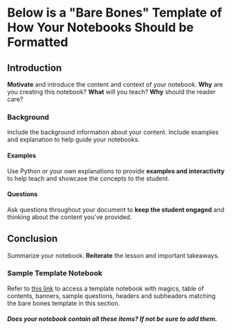 # Below is a "Bare Bones" Template of How Your Notebooks Should be Formatted

## Introduction

**Motivate**  and introduce the content and context of your notebook. **Why** are you creating this notebook? **What** will you teach? **Why** should the reader care?

### Background

Include the background information about your content. Include examples and explanation to help guide your notebooks.

#### Examples

Use Python or your own explanations to provide **examples and interactivity** to help teach and showcase the concepts to the student.

#### Questions

Ask questions throughout your document to **keep the student engaged** and thinking about the content you've provided.

## Conclusion

Summarize your notebook. **Reiterate** the lesson and important takeaways.   

### Sample Template Notebook

Refer to [this link](https://github.com/callysto/notebook-templates/blob/master/templates/Notebook_Template_With_TableContents.ipynb) to access a template notebook with magics, table of contents, banners, sample questions, headers and subheaders matching the bare bones template in this section.

##### Does your notebook contain all these items? If not be sure to add them.

